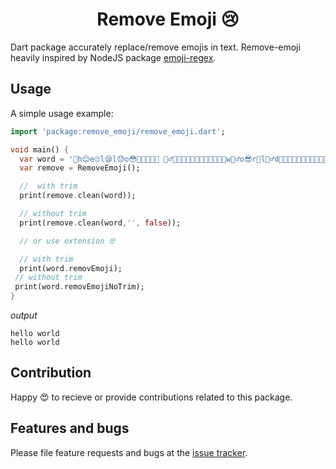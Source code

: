 <h1 align="center">Remove Emoji 😢</h1>

Dart package accurately replace/remove emojis in text. Remove-emoji heavily inspired by NodeJS package [emoji-regex](https://github.com/mathiasbynens/emoji-regex/).

## Usage

A simple usage example:

```dart
import 'package:remove_emoji/remove_emoji.dart';

void main() {
  var word = '🤣h😌e🙄l😪l😓o😳🤔👨‍🦰🤶🏿 🧝‍♂️🍝🥘🌯🍦🥂🥂🎂🍰🧁🍨🍧😁w🤷‍♂️o😎r🤪l🤦‍♂️d🐸🤑😆😖🎉🍾🤟🤩😢🐭😡😍📧😄😔😇🧐😈🙁🤓🙂🥱';
  var remove = RemoveEmoji();

  //  with trim
  print(remove.clean(word));

  // without trim
  print(remove.clean(word,'', false));

  // or use extension 🤓

  // with trim
  print(word.removEmoji);
 // without trim
 print(word.removEmojiNoTrim);
}
```

_output_

```
hello world
hello world
```

## Contribution 

Happy 😍 to recieve or provide contributions related to this package.

## Features and bugs 

Please file feature requests and bugs at the [issue tracker](https://github.com/n4ze3m/remove-emoji/issues).